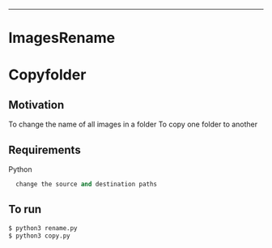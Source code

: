 
---
# ImagesRename
# Copyfolder

## Motivation
To change the name of all images in a folder
To copy one folder to another

## Requirements
Python 
```python > 3
  change the source and destination paths
```
## To run
```python
$ python3 rename.py
$ python3 copy.py
```
